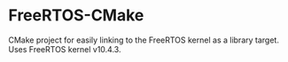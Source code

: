 # FreeRTOS-CMake
CMake project for easily linking to the FreeRTOS kernel as a library target. Uses FreeRTOS kernel v10.4.3.
